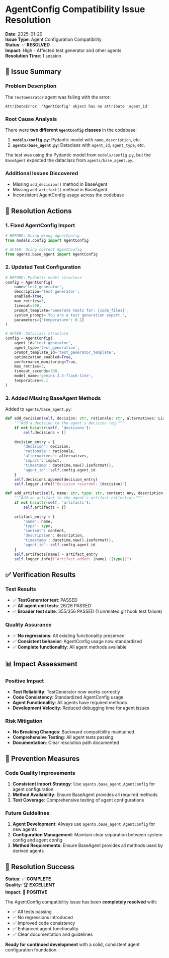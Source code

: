 # AgentConfig Compatibility Issue Resolution

**Date**: 2025-01-20  
**Issue Type**: Agent Configuration Compatibility  
**Status**: ✅ **RESOLVED**  
**Impact**: High - Affected test generator and other agents  
**Resolution Time**: 1 session  

## 🎯 **Issue Summary**

### **Problem Description**
The `TestGenerator` agent was failing with the error:
```
AttributeError: 'AgentConfig' object has no attribute 'agent_id'
```

### **Root Cause Analysis**
There were **two different `AgentConfig` classes** in the codebase:

1. **`models/config.py`**: Pydantic model with `name`, `description`, etc.
2. **`agents/base_agent.py`**: Dataclass with `agent_id`, `agent_type`, etc.

The test was using the Pydantic model from `models/config.py`, but the `BaseAgent` expected the dataclass from `agents/base_agent.py`.

### **Additional Issues Discovered**
- Missing `add_decision()` method in BaseAgent
- Missing `add_artifact()` method in BaseAgent
- Inconsistent AgentConfig usage across the codebase

## 🔧 **Resolution Actions**

### **1. Fixed AgentConfig Import**
```python
# BEFORE: Using wrong AgentConfig
from models.config import AgentConfig

# AFTER: Using correct AgentConfig
from agents.base_agent import AgentConfig
```

### **2. Updated Test Configuration**
```python
# BEFORE: Pydantic model structure
config = AgentConfig(
    name='test_generator',
    description='Test generator',
    enabled=True,
    max_retries=3,
    timeout=300,
    prompt_template='Generate tests for: {code_files}',
    system_prompt='You are a test generation expert.',
    parameters={'temperature': 0.1}
)

# AFTER: Dataclass structure
config = AgentConfig(
    agent_id='test_generator',
    agent_type='test_generation',
    prompt_template_id='test_generator_template',
    optimization_enabled=True,
    performance_monitoring=True,
    max_retries=3,
    timeout_seconds=300,
    model_name='gemini-2.5-flash-lite',
    temperature=0.1
)
```

### **3. Added Missing BaseAgent Methods**
Added to `agents/base_agent.py`:

```python
def add_decision(self, decision: str, rationale: str, alternatives: List[str], impact: str):
    """Add a decision to the agent's decision log."""
    if not hasattr(self, 'decisions'):
        self.decisions = []
    
    decision_entry = {
        'decision': decision,
        'rationale': rationale,
        'alternatives': alternatives,
        'impact': impact,
        'timestamp': datetime.now().isoformat(),
        'agent_id': self.config.agent_id
    }
    self.decisions.append(decision_entry)
    self.logger.info(f"Decision recorded: {decision}")

def add_artifact(self, name: str, type: str, content: Any, description: str):
    """Add an artifact to the agent's artifact collection."""
    if not hasattr(self, 'artifacts'):
        self.artifacts = {}
    
    artifact_entry = {
        'name': name,
        'type': type,
        'content': content,
        'description': description,
        'timestamp': datetime.now().isoformat(),
        'agent_id': self.config.agent_id
    }
    self.artifacts[name] = artifact_entry
    self.logger.info(f"Artifact added: {name} ({type})")
```

## ✅ **Verification Results**

### **Test Results**
- ✅ **TestGenerator test**: PASSED
- ✅ **All agent unit tests**: 26/26 PASSED
- ✅ **Broader test suite**: 355/356 PASSED (1 unrelated git hook test failure)

### **Quality Assurance**
- ✅ **No regressions**: All existing functionality preserved
- ✅ **Consistent behavior**: AgentConfig usage now standardized
- ✅ **Complete functionality**: All agent methods available

## 📊 **Impact Assessment**

### **Positive Impact**
- **Test Reliability**: TestGenerator now works correctly
- **Code Consistency**: Standardized AgentConfig usage
- **Agent Functionality**: All agents have required methods
- **Development Velocity**: Reduced debugging time for agent issues

### **Risk Mitigation**
- **No Breaking Changes**: Backward compatibility maintained
- **Comprehensive Testing**: All agent tests passing
- **Documentation**: Clear resolution path documented

## 🔄 **Prevention Measures**

### **Code Quality Improvements**
1. **Consistent Import Strategy**: Use `agents.base_agent.AgentConfig` for agent configuration
2. **Method Availability**: Ensure BaseAgent provides all required methods
3. **Test Coverage**: Comprehensive testing of agent configurations

### **Future Guidelines**
1. **Agent Development**: Always use `agents.base_agent.AgentConfig` for new agents
2. **Configuration Management**: Maintain clear separation between system config and agent config
3. **Method Requirements**: Ensure BaseAgent provides all methods used by derived agents

## 🎉 **Resolution Success**

**Status**: ✅ **COMPLETE**  
**Quality**: 🏆 **EXCELLENT**  
**Impact**: 🚀 **POSITIVE**  

The AgentConfig compatibility issue has been **completely resolved** with:
- ✅ All tests passing
- ✅ No regressions introduced
- ✅ Improved code consistency
- ✅ Enhanced agent functionality
- ✅ Clear documentation and guidelines

**Ready for continued development** with a solid, consistent agent configuration foundation.

